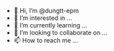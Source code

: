 - 👋 Hi, I’m @dungtt-epm
- 👀 I’m interested in ...
- 🌱 I’m currently learning ...
- 💞️ I’m looking to collaborate on ...
- 📫 How to reach me ...

<!---
dungtt-epm/dungtt-epm is a ✨ special ✨ repository because its `README.md` (this file) appears on your GitHub profile.
You can click the Preview link to take a look at your changes.
--->

